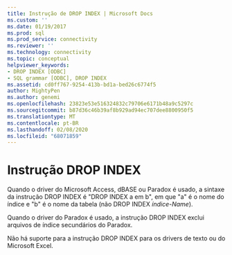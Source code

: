 ```yaml
---
title: Instrução de DROP INDEX | Microsoft Docs
ms.custom: ''
ms.date: 01/19/2017
ms.prod: sql
ms.prod_service: connectivity
ms.reviewer: ''
ms.technology: connectivity
ms.topic: conceptual
helpviewer_keywords:
- DROP INDEX [ODBC]
- SQL grammar [ODBC], DROP INDEX
ms.assetid: cd0ff767-9254-413b-bd1a-bed26c6774f5
author: MightyPen
ms.author: genemi
ms.openlocfilehash: 23823e53e516324832c79706e6171b48a9c5297c
ms.sourcegitcommit: b87d36c46b39af8b929ad94ec707dee8800950f5
ms.translationtype: MT
ms.contentlocale: pt-BR
ms.lasthandoff: 02/08/2020
ms.locfileid: "68071859"
---
```

# <a name="drop-index-statement"></a>Instrução DROP INDEX
Quando o driver do Microsoft Access, dBASE ou Paradox é usado, a sintaxe da instrução DROP INDEX é "DROP INDEX a em b", em que "a" é o nome do índice e "b" é o nome da tabela (não DROP INDEX *índice-Name*).  
  
 Quando o driver do Paradox é usado, a instrução DROP INDEX exclui arquivos de índice secundários do Paradox.  
  
 Não há suporte para a instrução DROP INDEX para os drivers de texto ou do Microsoft Excel.

